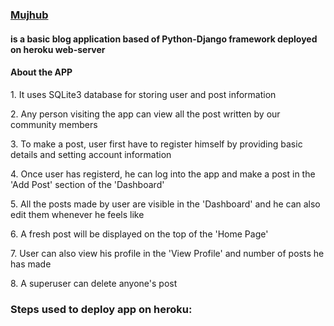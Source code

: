 <h3><a href="https://blogapp2133.herokuapp.com/">Mujhub</a></h3><h4> is a basic blog application based of Python-Django framework deployed on heroku web-server</h4>
<h4>About the APP</h4>
<p>1. It uses SQLite3 database for storing user and post information</p>
<p>2. Any person visiting the app can view all the post written by our community members</p>
<p>3. To make a post, user first have to register himself by providing basic details and setting account information</p>
<p>4. Once user has registerd, he can log into the app and make a post in the 'Add Post' section of the 'Dashboard' </p>
<p>5. All the posts made by user are visible in the 'Dashboard' and he can also edit them whenever he feels like</p>
<p>6. A fresh post will be displayed on the top of the 'Home Page'</p>
<p>7. User can also view his profile in the 'View Profile' and number of posts he has made</p>
<p>8. A superuser can delete anyone's post </p>

<h3>Steps used to deploy app on heroku:</h3>
